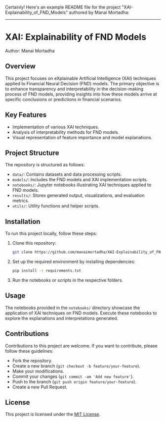 
Certainly! Here's an example README file for the project "XAI-Explainability_of_FND_Models" authored by Manai Mortadha:

---

# XAI: Explainability of FND Models

Author: Manai Mortadha

## Overview

This project focuses on eXplainable Artificial Intelligence (XAI) techniques applied to Financial Neural Decision (FND) models. The primary objective is to enhance transparency and interpretability in the decision-making process of FND models, providing insights into how these models arrive at specific conclusions or predictions in financial scenarios.

## Key Features

- Implementation of various XAI techniques.
- Analysis of interpretability methods for FND models.
- Visual representation of feature importance and model explanations.

## Project Structure

The repository is structured as follows:

- `data/`: Contains datasets and data processing scripts.
- `models/`: Includes the FND models and XAI implementation scripts.
- `notebooks/`: Jupyter notebooks illustrating XAI techniques applied to FND models.
- `results/`: Stores generated output, visualizations, and evaluation metrics.
- `utils/`: Utility functions and helper scripts.

## Installation

To run this project locally, follow these steps:

1. Clone this repository:

    ```bash
    git clone https://github.com/manaimortadha/XAI-Explainability_of_FND_Models.git
    ```

2. Set up the required environment by installing dependencies:

    ```bash
    pip install -r requirements.txt
    ```

3. Run the notebooks or scripts in the respective folders.

## Usage

The notebooks provided in the `notebooks/` directory showcase the application of XAI techniques on FND models. Execute these notebooks to explore the explanations and interpretations generated.

## Contributions

Contributions to this project are welcome. If you want to contribute, please follow these guidelines:

- Fork the repository.
- Create a new branch (`git checkout -b feature/your-feature`).
- Make your modifications.
- Commit your changes (`git commit -am 'Add new feature'`).
- Push to the branch (`git push origin feature/your-feature`).
- Create a new Pull Request.

## License

This project is licensed under the [MIT License](LICENSE).

